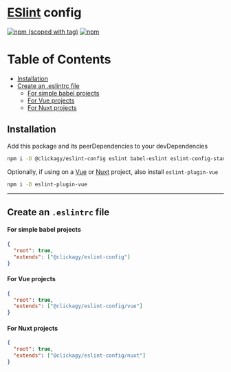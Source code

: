 # [ESlint](https://eslint.org/) config

[![npm (scoped with tag)](https://flat.badgen.net/npm/v/@clickagy/eslint-config)](https://npmjs.com/package/@clickagy/eslint-config)
[![npm](https://flat.badgen.net/npm/dt/@clickagy/eslint-config)](https://npmjs.com/package/@clickagy/eslint-config)

# Table of Contents
   * [Installation](#installation)
   * [Create an .eslintrc file](#create-an-eslintrc-file)
      * [For simple babel projects](#for-simple-babel-projects)
      * [For Vue projects](#for-vue-projects)
      * [For Nuxt projects](#for-nuxt-projects)

## Installation

Add this package and its peerDependencies to your devDependencies
```bash
npm i -D @clickagy/eslint-config eslint babel-eslint eslint-config-standard eslint-plugin-import eslint-plugin-node eslint-plugin-promise eslint-plugin-standard
```

Optionally, if using on a [Vue](https://vuejs.org/) or [Nuxt](https://nuxtjs.org/) project, also install `eslint-plugin-vue`
```bash
npm i -D eslint-plugin-vue
```

_______________________________

## Create an `.eslintrc` file
#### For simple babel projects
```json
{
  "root": true,
  "extends": ["@clickagy/eslint-config"]
}
```
#### For Vue projects
```json
{
  "root": true,
  "extends": ["@clickagy/eslint-config/vue"]
}
```
#### For Nuxt projects
```json
{
  "root": true,
  "extends": ["@clickagy/eslint-config/nuxt"]
}
```
